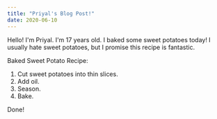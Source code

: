 ```yaml
---
title: "Priyal's Blog Post!"
date: 2020-06-10
---
```


Hello! I'm Priyal. I'm 17 years old. I baked some sweet potatoes today! I usually hate sweet potatoes, but I promise this recipe is fantastic.

Baked Sweet Potato Recipe:
1. Cut sweet potatoes into thin slices.
2. Add oil.
3. Season.
4. Bake.

Done!
